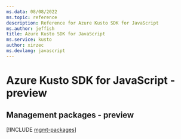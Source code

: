 ```yaml
---
ms.data: 08/08/2022
ms.topic: reference
description: Reference for Azure Kusto SDK for JavaScript
ms.author: jeffish
title: Azure Kusto SDK for JavaScript
ms.service: kusto
author: xirzec
ms.devlang: javascript
---
```

# Azure Kusto SDK for JavaScript - preview

## Management packages - preview
[!INCLUDE [mgmt-packages](kusto-mgmt-index.md)]
